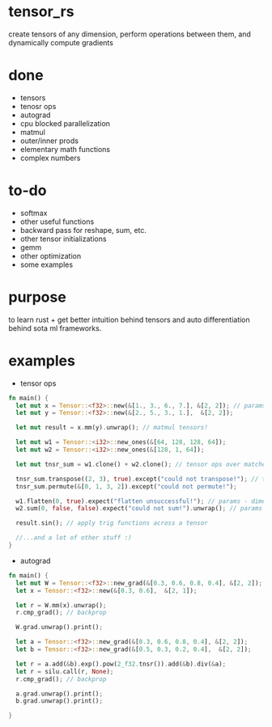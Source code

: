 # tensor_rs

create tensors of any dimension, perform operations between them, and dynamically compute gradients

# done
* tensors
* tenosr ops
* autograd
* cpu blocked parallelization
* matmul
* outer/inner prods
* elementary math functions
* complex numbers

# to-do
* softmax
* other useful functions
* backward pass for reshape, sum, etc.
* other tensor initializations
* gemm
* other optimization
* some examples

# purpose
to learn rust + get better intuition behind tensors and auto differentiation behind
sota ml frameworks.

# examples
* tensor ops
```rust
fn main() {
  let mut x = Tensor::<f32>::new(&[1., 3., 6., 7.], &[2, 2]); // params - tensor data, tensor shape
  let mut y = Tensor::<f32>::new(&[2., 5., 3., 1.],  &[2, 2]);

  let mut result = x.mm(y).unwrap(); // matmul tensors!

  let mut w1 = Tensor::<i32>::new_ones(&[64, 128, 128, 64]);
  let mut w2 = Tensor::<i32>::new_ones(&[128, 1, 64]);

  let mut tnsr_sum = w1.clone() + w2.clone(); // tensor ops over matched dimensions!

  tnsr_sum.transpose((2, 3), true).except("could not transpose!"); // transpose and permute tensors!
  tnsr_sum.permute(&[0, 1, 3, 2]).except("could not permute!");

  w1.flatten(0, true).expect("flatten unsuccessful!"); // params - dimension, inplace | flatten tensors!
  w2.sum(0, false, false).expect("could not sum!").unwrap(); // params - dimension, inplace | sum tensors across any dimension!

  result.sin(); // apply trig functions across a tensor

  //...and a lot of other stuff :) 
}
```
* autograd
```rust
fn main() {
  let mut W = Tensor::<f32>::new_grad(&[0.3, 0.6, 0.8, 0.4], &[2, 2]);
  let x = Tensor::<f32>::new(&[0.3, 0.6],  &[2, 1]);

  let r = W.mm(x).unwrap();
  r.cmp_grad(); // backprop

  W.grad.unwrap().print();

  let a = Tensor::<f32>::new_grad(&[0.3, 0.6, 0.8, 0.4], &[2, 2]);
  let b = Tensor::<f32>::new_grad(&[0.5, 0.3, 0.2, 0.4],  &[2, 2]);

  let r = a.add(&b).exp().pow(2_f32.tnsr()).add(&b).div(&a);
  let r = silu.call(r, None);
  r.cmp_grad(); // backprop

  a.grad.unwrap().print();
  b.grad.unwrap().print();

}
```
